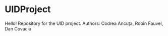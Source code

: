 # UIDProject
Hello! Repository for the UID project. Authors: Codrea Ancuța, Robin Fauvel, Dan Covaciu

